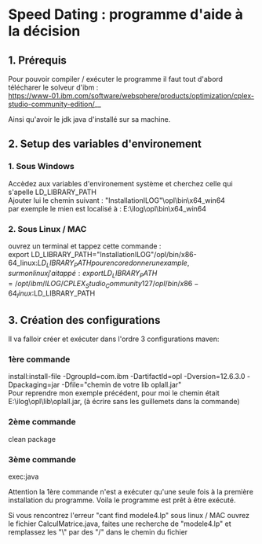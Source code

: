 # Speed Dating : programme d'aide à la décision

## 1. Prérequis
  
Pour pouvoir compiler / exécuter le programme il faut tout d'abord télécharer le solveur d'ibm :  
https://www-01.ibm.com/software/websphere/products/optimization/cplex-studio-community-edition/__  

Ainsi qu'avoir le jdk java d'installé sur sa machine.  
  
  

## 2. Setup des variables d'environement

### 1. Sous Windows

Accèdez aux variables d'environement système et cherchez celle qui s'apelle LD_LIBRARY_PATH  
Ajouter lui le chemin suivant : "InstallationILOG"\opl\bin\x64_win64    
par exemple le mien est localisé à : E:\ilog\opl\bin\x64_win64  

### 2. Sous Linux / MAC

ouvrez un terminal et tappez cette commande :  
export LD_LIBRARY_PATH="InstallationILOG"/opl/bin/x86-64_linux:$LD_LIBRARY_PATH  
pour encore donner un example, sur mon linux j'ai tappé :  
export LD_LIBRARY_PATH=/opt/ibm/ILOG/CPLEX_Studio_Community127/opl/bin/x86-64_linux:$LD_LIBRARY_PATH  
  
  
## 3. Création des configurations
  

Il va falloir créer et exécuter dans l'ordre 3 configurations maven:  

### 1ère commande
  
install:install-file -DgroupId=com.ibm -DartifactId=opl -Dversion=12.6.3.0 -Dpackaging=jar -Dfile="chemin de votre lib oplall.jar"  
Pour reprendre mon exemple précédent, pour moi le chemin était E:\ilog\opl\lib\oplall.jar, (à écrire sans les guillemets dans la commande)  


### 2ème commande
  
clean package

### 3ème commande
  
exec:java  

Attention la 1ère commande n'est a exécuter qu'une seule fois à la première installation du programme.
Voila le programme est prêt à être exécuté.    

Si vous rencontrez l'erreur "cant find modele4.lp" sous linux / MAC ouvrez le fichier CalculMatrice.java, faites une recherche de "modele4.lp" et remplassez les "\\" par des "/" dans le chemin du fichier  
